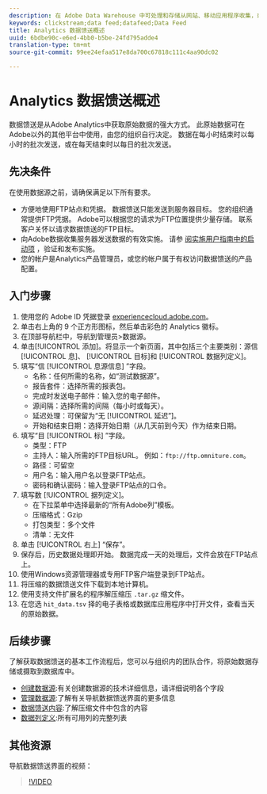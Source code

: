 ```yaml
---
description: 在 Adobe Data Warehouse 中可处理和存储从网站、移动应用程序收集，或使用 Web 服务 API 或数据源上载的数据。该原始点击流数据形成 Adobe Analytics 使用的数据集。
keywords: clickstream;data feed;datafeed;Data Feed
title: Analytics 数据馈送概述
uuid: 6bdbe90c-e6ed-4bb0-b5be-24fd795adde4
translation-type: tm+mt
source-git-commit: 99ee24efaa517e8da700c67818c111c4aa90dc02

---
```



# Analytics 数据馈送概述

数据馈送是从Adobe Analytics中获取原始数据的强大方式。 此原始数据可在Adobe以外的其他平台中使用，由您的组织自行决定。 数据在每小时结束时以每小时的批次发送，或在每天结束时以每日的批次发送。

## 先决条件

在使用数据源之前，请确保满足以下所有要求。

* 方便地使用FTP站点和凭据。 数据馈送只能发送到服务器目标。 您的组织通常提供FTP凭据。 Adobe可以根据您的请求为FTP位置提供少量存储。 联系客户关怀以请求数据馈送的FTP目标。
* 向Adobe数据收集服务器发送数据的有效实施。 请参 [阅实施用户指南中的启动项](../../implement/implement-with-launch/validate-publish-prod.md) ，验证和发布实施。
* 您的帐户是Analytics产品管理员，或您的帐户属于有权访问数据馈送的产品配置。

## 入门步骤

1. 使用您的 Adobe ID 凭据登录 [experiencecloud.adobe.com](https://experiencecloud.adobe.com)。
2. 单击右上角的 9 个正方形图标，然后单击彩色的 Analytics 徽标。
3. 在顶部导航栏中，导航到管理员&gt;数据源。
4. 单击[!UICONTROL 添加]。将显示一个新页面，其中包括三个主要类别：源信 [!UICONTROL 息]、 [!UICONTROL 目标]和 [!UICONTROL 数据列定义]。
5. 填写“信 [!UICONTROL 息源信息] ”字段。
   * 名称：任何所需的名称，如“测试数据源”。
   * 报告套件：选择所需的报表包。
   * 完成时发送电子邮件：输入您的电子邮件。
   * 源间隔：选择所需的间隔（每小时或每天）。
   * 延迟处理：可保留为“无 [!UICONTROL 延迟”]。
   * 开始和结束日期：选择开始日期（从几天前到今天）作为结束日期。
6. 填写“目 [!UICONTROL 标] ”字段。
   * 类型：FTP
   * 主持人：输入所需的FTP目标URL。 例如：`ftp://ftp.omniture.com`。
   * 路径：可留空
   * 用户名：输入用户名以登录FTP站点。
   * 密码和确认密码：输入登录FTP站点的口令。
7. 填写数 [!UICONTROL 据列定义]。
   * 在下拉菜单中选择最新的“所有Adobe列”模板。
   * 压缩格式：Gzip
   * 打包类型：多个文件
   * 清单：无文件
8. 单击 [!UICONTROL 右上] “保存”。
9. 保存后，历史数据处理即开始。 数据完成一天的处理后，文件会放在FTP站点上。
10. 使用Windows资源管理器或专用FTP客户端登录到FTP站点。
11. 将压缩的数据馈送文件下载到本地计算机。
12. 使用支持文件扩展名的程序解压缩压 `.tar.gz` 缩文件。
13. 在您选 `hit_data.tsv` 择的电子表格或数据库应用程序中打开文件，查看当天的原始数据。

## 后续步骤

了解获取数据馈送的基本工作流程后，您可以与组织内的团队合作，将原始数据存储或摄取到数据库中。

* [创建数据源](create-feed.md):有关创建数据源的技术详细信息，请详细说明各个字段
* [管理数据源](df-manage-feeds.md):了解有关导航数据馈送界面的更多信息
* [数据馈送内容](c-df-contents/datafeeds-contents.md):了解压缩文件中包含的内容
* [数据列定义](c-df-contents/datafeeds-reference.md):所有可用列的完整列表

## 其他资源

导航数据馈送界面的视频：

> [!VIDEO](https://www.youtube.com/watch?v=m_fb--gNtR4)
